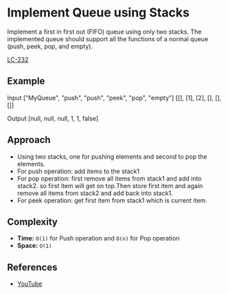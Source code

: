 # Implement Queue using Stacks
 Implement a first in first out (FIFO) queue using only two stacks. The implemented queue should support all the functions of a normal queue (push, peek, pop, and empty).

  [LC-232](https://leetcode.com/problems/implement-queue-using-stacks/)

## Example

Input
["MyQueue", "push", "push", "peek", "pop", "empty"]
[[], [1], [2], [], [], []]

Output
[null, null, null, 1, 1, false]

## Approach 
- Using two stacks, one for pushing elements and second to pop the elements.
- For push operation: add items to the stack1
- For pop operation: first remove all items from stack1 and add into stack2. so first item will get on top.Then store first item and again remove all items from stack2 and add back into stack1.
- For peek operation: get first item from stack1 which is current item.

## Complexity

- **Time:** `O(1)` for Push operation and `O(n)` for Pop operation
- **Space:** `O(1)`

## References

- [YouTube](https://www.youtube.com/watch?v=mDcP7tLuBhc)